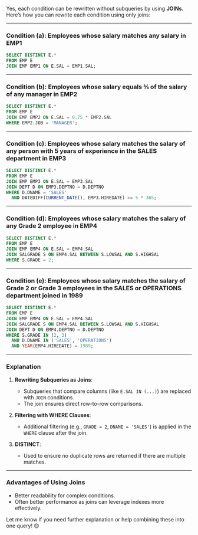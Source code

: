 Yes, each condition can be rewritten without subqueries by using **JOINs**. Here’s how you can rewrite each condition using only joins:

---

### **Condition (a): Employees whose salary matches any salary in EMP1**
```sql
SELECT DISTINCT E.*
FROM EMP E
JOIN EMP EMP1 ON E.SAL = EMP1.SAL;
```

---

### **Condition (b): Employees whose salary equals ¾ of the salary of any manager in EMP2**
```sql
SELECT DISTINCT E.*
FROM EMP E
JOIN EMP EMP2 ON E.SAL = 0.75 * EMP2.SAL
WHERE EMP2.JOB = 'MANAGER';
```

---

### **Condition (c): Employees whose salary matches the salary of any person with 5 years of experience in the SALES department in EMP3**
```sql
SELECT DISTINCT E.*
FROM EMP E
JOIN EMP EMP3 ON E.SAL = EMP3.SAL
JOIN DEPT D ON EMP3.DEPTNO = D.DEPTNO
WHERE D.DNAME = 'SALES'
  AND DATEDIFF(CURRENT_DATE(), EMP3.HIREDATE) >= 5 * 365;
```

---

### **Condition (d): Employees whose salary matches the salary of any Grade 2 employee in EMP4**
```sql
SELECT DISTINCT E.*
FROM EMP E
JOIN EMP EMP4 ON E.SAL = EMP4.SAL
JOIN SALGRADE S ON EMP4.SAL BETWEEN S.LOWSAL AND S.HIGHSAL
WHERE S.GRADE = 2;
```

---

### **Condition (e): Employees whose salary matches the salary of Grade 2 or Grade 3 employees in the SALES or OPERATIONS department joined in 1989**
```sql
SELECT DISTINCT E.*
FROM EMP E
JOIN EMP EMP4 ON E.SAL = EMP4.SAL
JOIN SALGRADE S ON EMP4.SAL BETWEEN S.LOWSAL AND S.HIGHSAL
JOIN DEPT D ON EMP4.DEPTNO = D.DEPTNO
WHERE S.GRADE IN (2, 3)
  AND D.DNAME IN ('SALES', 'OPERATIONS')
  AND YEAR(EMP4.HIREDATE) = 1989;
```

---

### **Explanation**

1. **Rewriting Subqueries as Joins**:
   - Subqueries that compare columns (like `E.SAL IN (...)`) are replaced with `JOIN` conditions.
   - The join ensures direct row-to-row comparisons.

2. **Filtering with WHERE Clauses**:
   - Additional filtering (e.g., `GRADE = 2`, `DNAME = 'SALES'`) is applied in the `WHERE` clause after the join.

3. **DISTINCT**:
   - Used to ensure no duplicate rows are returned if there are multiple matches.

---

### **Advantages of Using Joins**
- Better readability for complex conditions.
- Often better performance as joins can leverage indexes more effectively.

Let me know if you need further explanation or help combining these into one query! 😊